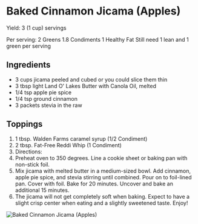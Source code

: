 # Baked Cinnamon Jicama (Apples) 

Yield:
3 (1 cup) servings

Per serving:
2 Greens
1.8 Condiments
1 Healthy Fat
Still need 1 lean and 1 green per serving

## Ingredients
* 3 cups jicama peeled and cubed or you could slice them thin
* 3 tbsp light Land O' Lakes Butter with Canola Oil, melted
* 1/4 tsp apple pie spice
* 1/4 tsp ground cinnamon
* 3 packets stevia in the raw

## Toppings
1. 1 tbsp. Walden Farms caramel syrup (1/2 Condiment)
2. 2 tbsp. Fat-Free Reddi Whip (1 Condiment)
3. Directions:
4. Preheat oven to 350 degrees. Line a cookie sheet or baking pan with non-stick foil.
5. Mix jicama with melted butter in a medium-sized bowl. Add cinnamon, apple pie spice, and stevia stirring until combined. Pour on to foil-lined pan. Cover with foil. Bake for 20 minutes. Uncover and bake an additional 15 minutes.
6. The jicama will not get completely soft when baking. Expect to have a slight crisp center when eating and a slightly sweetened taste. Enjoy!

![Baked Cinnamon Jicama (Apples)](./Baked%20Cinnamon%20Jicama%20(Apples).png)

